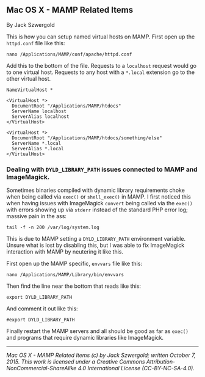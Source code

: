 ## Mac OS X - MAMP Related Items

By Jack Szwergold

This is how you can setup named virtual hosts on MAMP. First open up the `httpd.conf` file like this:

    nano /Applications/MAMP/conf/apache/httpd.conf

Add this to the bottom of the file. Requests to a `localhost` request would go to one virtual host. Requests to any host with a `*.local` extension go to the other virtual host.

	NameVirtualHost *
	
	<VirtualHost *>
	  DocumentRoot "/Applications/MAMP/htdocs"
	  ServerName localhost
	  ServerAlias localhost
	</VirtualHost>
	
	<VirtualHost *>
	  DocumentRoot "/Applications/MAMP/htdocs/something/else"
	  ServerName *.local
	  ServerAlias *.local
	</VirtualHost>

### Dealing with `DYLD_LIBRARY_PATH` issues connected to MAMP and ImageMagick.

Sometimes binaries compiled with dynamic library requirements choke when being called via `exec()` or `shell_exec()` in MAMP. I first noticed this when having issues with ImageMagick `convert` being called via the `exec()` with errors showing up via `stderr` instead of the standard PHP error log; massive pain in the ass:

    tail -f -n 200 /var/log/system.log

This is due to MAMP setting a `DYLD_LIBRARY_PATH` environment variable. Unsure what is lost by disabling this, but I was able to fix ImageMagick interaction with MAMP by neutering it like this.

First open up the MAMP specific, `envvars` file like this:

    nano /Applications/MAMP/Library/bin/envvars

Then find the line near the bottom that reads like this:

    export DYLD_LIBRARY_PATH

And comment it out like this:

    #export DYLD_LIBRARY_PATH

Finally restart the MAMP servers and all should be good as far as `exec()` and programs that require dynamic libraries like ImageMagick.

***

*Mac OS X - MAMP Related Items (c) by Jack Szwergold; written October 7, 2015. This work is licensed under a Creative Commons Attribution-NonCommercial-ShareAlike 4.0 International License (CC-BY-NC-SA-4.0).*